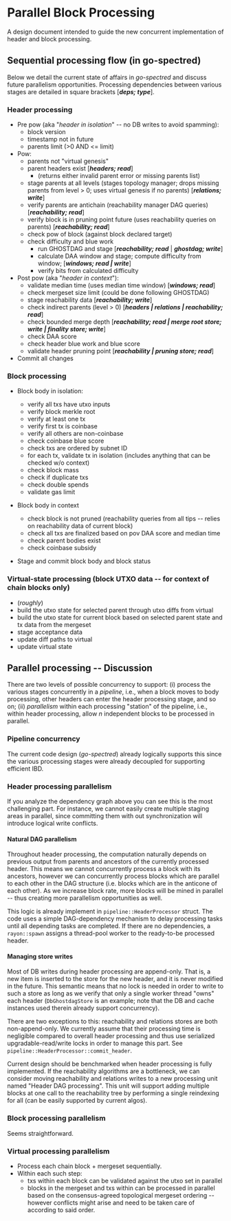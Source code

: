 # Parallel Block Processing

A design document intended to guide the new concurrent implementation
of header and block processing.

## Sequential processing flow (in go-spectred)

Below we detail the current state of affairs in *go-spectred* and
discuss future parallelism opportunities. Processing dependencies
between various stages are detailed in square brackets [***deps; type***].

### Header processing

* Pre pow (aka "*header in isolation*" -- no DB writes to avoid spamming):
    * block version
    * timestamp not in future
    * parents limit (>0 AND <= limit)
* Pow:
    * parents not "virtual genesis"
    * parent headers exist [***headers; read***]
        * (returns either invalid parent error or missing parents list)
    * stage parents at all levels (stages topology manager; drops missing parents from level > 0; uses virtual genesis if no parents) [***relations; write***]
    * verify parents are antichain (reachability manager DAG queries) [***reachability; read***]
    * verify block is in pruning point future (uses reachability queries on parents) [***reachability; read***]
    * check pow of block (against block declared target)
    * check difficulty and blue work
        * run GHOSTDAG and stage [***reachability; read*** | ***ghostdag; write***]
        * calculate DAA window and stage; compute difficulty from window; [***windows; read | write***]
        * verify bits from calculated difficulty
* Post pow (aka "*header in context*"):
    * validate median time (uses median time window) [***windows; read***]
    * check mergeset size limit (could be done following GHOSTDAG)
    * stage reachability data [***reachability; write***]
    * check indirect parents (level > 0) [***headers | relations | reachability; read***]
    * check bounded merge depth [***reachability; read | merge root store; write | finality store; write***]
    * check DAA score
    * check header blue work and blue score
    * validate header pruning point [***reachability | pruning store; read***]
* Commit all changes

### Block processing

* Block body in isolation:
    * verify all txs have utxo inputs
    * verify block merkle root
    * verify at least one tx
    * verify first tx is coinbase
    * verify all others are non-coinbase
    * check coinbase blue score
    * check txs are ordered by subnet ID
    * for each tx, validate tx in isolation (includes anything that can be checked w/o context)
    * check block mass
    * check if duplicate txs
    * check double spends
    * validate gas limit

* Block body in context
    * check block is not pruned (reachability queries from all tips -- relies on reachability data of current block)
    * check all txs are finalized based on pov DAA score and median time
    * check parent bodies exist
    * check coinbase subsidy
* Stage and commit block body and block status

### Virtual-state processing (block UTXO data -- for context of chain blocks only)

* (*roughly*)
* build the utxo state for selected parent through utxo diffs from virtual
* build the utxo state for current block based on selected parent state and tx data from the mergeset
* stage acceptance data
* update diff paths to virtual
* update virtual state

## Parallel processing -- Discussion

There are two levels of possible concurrency to support: (i) process the various stages concurrently in a *pipeline*, i.e., when a block moves to body processing, other headers can enter the header processing stage, and so on; (ii) *parallelism* within each processing "station" of the pipeline, i.e., within header processing, allow *n* independent blocks to be processed in parallel.

### Pipeline concurrency

The current code design (*go-spectred*) already logically supports this since the various processing stages were already decoupled for supporting efficient IBD.

### Header processing parallelism

If you analyze the dependency graph above you can see this is the most challenging part. For instance, we cannot easily create multiple staging areas in parallel, since committing them with out synchronization will introduce logical write conflicts.

#### **Natural DAG parallelism**

Throughout header processing, the computation naturally depends on previous output from parents and ancestors of the currently processed header. This means we cannot concurrently process a block with its ancestors, however we can concurrently process blocks which are parallel to each other in the DAG structure (i.e. blocks which are in the anticone of each other). As we increase block rate, more blocks will be mined in parallel -- thus creating more parallelism opportunities as well.

This logic is already implement in `pipeline::HeaderProcessor` struct. The code uses a simple DAG-dependency mechanism to delay processing tasks until all depending tasks are completed. If there are no dependencies, a `rayon::spawn` assigns a thread-pool worker to the ready-to-be processed header.

#### **Managing store writes**

Most of DB writes during header processing are append-only. That is, a new item is inserted to the store for the new header, and it is never modified in the future. This semantic means that no lock is needed in order to write to such a store as long as we verify that only a single worker thread "owns" each header (`DbGhostdagStore` is an example; note that the DB and cache instances used therein already support concurrency).

There are two exceptions to this: reachability and relations stores are both non-append-only. We currently assume that their processing time is negligible compared to overall header processing and thus use serialized upgradable-read/write locks in order to manage this part. See `pipeline::HeaderProcessor::commit_header`.

Current design should be benchmarked when header processing is fully implemented. If the reachability algorithms are a bottleneck, we can consider moving reachability and relations writes to a new processing unit named "Header DAG processing". This unit will support adding multiple blocks at one call to the reachability tree by performing a single reindexing for all (can be easily supported by current algos).

### Block processing parallelism

Seems straightforward.

### Virtual processing parallelism

* Process each chain block + mergeset sequentially.
* Within each such step:
    * txs within each block can be validated against the utxo set in parallel
    * blocks in the mergeset and txs within can be processed in parallel based on the consensus-agreed topological mergeset ordering -- however conflicts might arise and need to be taken care of according to said order.
